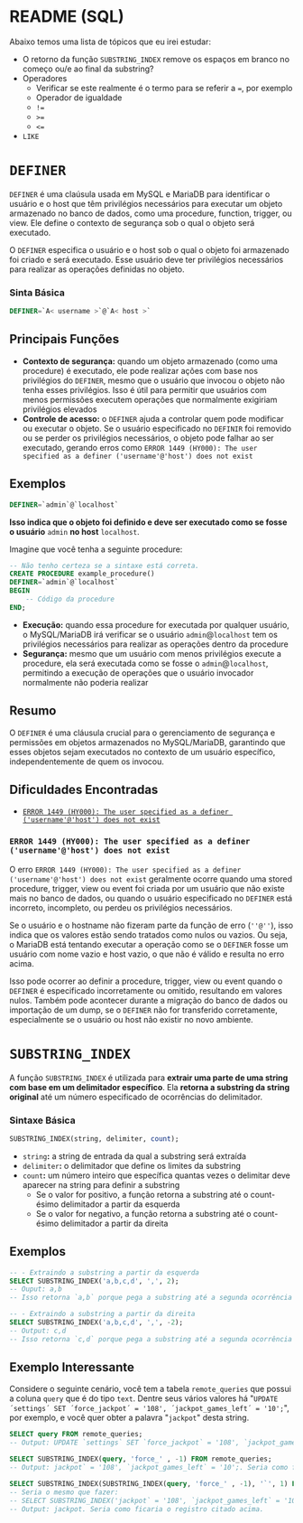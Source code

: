 # README (SQL)

<!-- TODO: não sei como irei estruturar este diretório. -->

Abaixo temos uma lista de tópicos que eu irei estudar:

- O retorno da função `SUBSTRING_INDEX` remove os espaços em branco no começo ou/e ao final da substring?
- Operadores
    + Verificar se este realmente é o termo para se referir a `=`, por exemplo
    + Operador de igualdade
    + `!=`
    + `>=`
    + `<=`
- `LIKE`

# `DEFINER`

`DEFINER` é uma claúsula usada em MySQL e MariaDB para identificar o usuário e o host que têm privilégios necessários para executar um objeto armazenado no banco de dados, como uma procedure, function, trigger, ou view. Ele define o contexto de segurança sob o qual o objeto será executado.

O `DEFINER` especifica o usuário e o host sob o qual o objeto foi armazenado foi criado e será executado. Esse usuário deve ter privilégios necessários para realizar as operações definidas no objeto.

### Sinta Básica

```SQL
DEFINER=`A< username >`@`A< host >`
```

## Principais Funções

- **Contexto de segurança:** quando um objeto armazenado (como uma procedure) é executado, ele pode realizar ações com base nos privilégios do `DEFINER`, mesmo que o usuário que invocou o objeto não tenha esses privilégios. Isso é útil para permitir que usuários com menos permissões executem operações que normalmente exigiriam privilégios elevados
- **Controle de acesso:** o `DEFINER` ajuda a controlar quem pode modificar ou executar o objeto. Se o usuário especificado no `DEFINIR` foi removido ou se perder os privilégios necessários, o objeto pode falhar ao ser executado, gerando erros como `ERROR 1449 (HY000): The user specified as a definer ('username'@'host') does not exist`

## Exemplos

```SQL
DEFINER=`admin`@`localhost`
```

**Isso indica que o objeto foi definido e deve ser executado como se fosse o usuário** `admin` **no host** `localhost`.

Imagine que você tenha a seguinte procedure:

```SQL
-- Não tenho certeza se a sintaxe está correta.
CREATE PROCEDURE example_procedure()
DEFINER=`admin`@`localhost`
BEGIN
    -- Código da procedure
END;
```

- **Execução:** quando essa procedure for executada por qualquer usuário, o MySQL/MariaDB irá verificar se o usuário `admin`@`localhost` tem os privilégios necessários para realizar as operações dentro da procedure
- **Segurança:** mesmo que um usuário com menos privilégios execute a procedure, ela será executada como se fosse o `admin`@`localhost`, permitindo a execução de operações que o usuário invocador normalmente não poderia realizar

## Resumo

O `DEFINER` é uma cláusula crucial para o gerenciamento de segurança e permissões em objetos armazenados no MySQL/MariaDB, garantindo que esses objetos sejam executados no contexto de um usuário específico, independentemente de quem os invocou.

## Dificuldades Encontradas

- [`ERROR 1449 (HY000): The user specified as a definer ('username'@'host') does not exist`](#definer-error)

### <a id="definer-error">`ERROR 1449 (HY000): The user specified as a definer ('username'@'host') does not exist`</a>

O erro `ERROR 1449 (HY000): The user specified as a definer ('username'@'host') does not exist` geralmente ocorre quando uma stored procedure, trigger, view ou event foi criada por um usuário que não existe mais no banco de dados, ou quando o usuário especificado no `DEFINER` está incorreto, incompleto, ou perdeu os privilégios necessários.

Se o usuário e o hostname não fizeram parte da função de erro (`''@''`), isso indica que os valores estão sendo tratados como nulos ou vazios. Ou seja, o MariaDB está tentando executar a operação como se o `DEFINER` fosse um usuário com nome vazio e host vazio, o que não é válido e resulta no erro acima.

Isso pode ocorrer ao definir a procedure, trigger, view ou event quando o `DEFINER` é especificado incorretamente ou omitido, resultando em valores nulos. Também pode acontecer durante a migração do banco de dados ou importação de um dump, se o `DEFINER` não for transferido corretamente, especialmente se o usuário ou host não existir no novo ambiente.

# `SUBSTRING_INDEX`

A função `SUBSTRING_INDEX` é utilizada para **extrair uma parte de uma string com base em um delimitador específico**. Ela **retorna a substring da string original** até um número especificado de ocorrências do delimitador.

### Sintaxe Básica

```SQL
SUBSTRING_INDEX(string, delimiter, count);
```

- `string`**:** a string de entrada da qual a substring será extraída
- `delimiter`**:** o delimitador que define os limites da substring
- `count`**:** um número inteiro que específica quantas vezes o delimitar deve aparecer na string para definir a substring
    + Se o valor for positivo, a função retorna a substring até o count-ésimo delimitador a partir da esquerda
    + Se o valor for negativo, a função retorna a substring até o count-ésimo delimitador a partir da direita

## Exemplos

```SQL
-- - Extraindo a substring a partir da esquerda
SELECT SUBSTRING_INDEX('a,b,c,d', ',', 2);
-- Ouput: a,b
-- Isso retorna `a,b` porque pega a substring até a segunda ocorrência da vírgula a partir da esquerda.

-- - Extraindo a substring a partir da direita
SELECT SUBSTRING_INDEX('a,b,c,d', ',', -2);
-- Output: c,d
-- Isso retorna `c,d` porque pega a substring até a segunda ocorrência da vírgula a partir da direita.
```

## Exemplo Interessante

Considere o seguinte cenário, você tem a tabela `remote_queries` que possui a coluna `query` que é do tipo `text`. Dentre seus vários valores há "`UPDATE ´settings´ SET ´force_jackpot´ = '108', ´jackpot_games_left´ = '10';`", por exemplo, e você quer obter a palavra "`jackpot`" desta string.

```SQL
SELECT query FROM remote_queries;
-- Output: UPDATE `settings` SET `force_jackpot` = '108', `jackpot_games_left` = '10';. Um dos registros.

SELECT SUBSTRING_INDEX(query, 'force_' , -1) FROM remote_queries;
-- Output: jackpot` = '108', `jackpot_games_left` = '10';. Seria como ficaria o registro citado acima.

SELECT SUBSTRING_INDEX(SUBSTRING_INDEX(query, 'force_' , -1), '`', 1) FROM remote_queries;
-- Seria o mesmo que fazer:
-- SELECT SUBSTRING_INDEX('jackpot` = '108', `jackpot_games_left` = '10';', '`', 1) FROM remote_queries;
-- Output: jackpot. Seria como ficaria o registro citado acima.
```